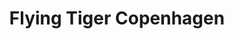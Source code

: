 ---
title: "Flying Tiger Copenhagen"
url: /madrid/flying-tiger-copenhagen/
shop: tienda de variedades
---